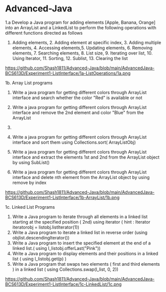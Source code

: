 # Advanced-Java
1.a Develop a Java program for adding elements [Apple, Banana, Orange] into an ArrayList
and a LinkedList to perform the following operations with different functions directed as
follows
1. Adding elements, 2. Adding element at specific index, 3. Adding multiple elements, 4.
Accessing elements,5. Updating elements, 6. Removing elements, 7. Searching elements, 8. List
size, 9. Iterating over list, 10. Using Iterator, 11. Sorting, 12. Sublist, 13. Clearing the list

https://github.com/Shash1811/Advanced-Java/blob/main/AdvancedJava-BCS613D/Experiment1-ListInterface/1a-ListOperations/1a.png


1b. Array List programs

1. Write a java program for getting different colors through ArrayList interface and search whether
the color "Red" is available or not

2. Write a java program for getting different colors through ArrayList interface and remove the
2nd element and color "Blue" from the ArrayList
3.
4. Write a java program for getting different colors through ArrayList interface and sort them
using Collections.sort( ArrayListObj)
5. Write a java program for getting different colors through ArrayList interface and extract the
elements 1st and 2nd from the ArrayList object by using SubList()
6. Write a java program for getting different colors through ArrayList interface and delete nth
element from the ArrayList object by using remove by index

https://github.com/Shash1811/Advanced-Java/blob/main/AdvancedJava-BCS613D/Experiment1-ListInterface/1b-ArrayList/1b.png

1c. Linked List Programs

1. Write a Java program to iterate through all elements in a linked list starting at the
specified position ( 2nd) using iterator ( hint : Iterator iteratorobj = listobj.listIterator(1))
2. Write a Java program to iterate a linked list in reverse order (using
objlist.descendingIterator())
3. Write a Java program to insert the specified element at the end of a linked list.( using
l_listobj.offerLast("Pink"))
4. Write a Java program to display elements and their positions in a linked list ( using
l_listobj.get(p) )
5. Write a Java program that swaps two elements ( first and third elements ) in a linked list ( using
Collections.swap(l_list, 0, 2))

https://github.com/Shash1811/Advanced-Java/blob/main/AdvancedJava-BCS613D/Experiment1-ListInterface/1c-LinkedList/1c.png
